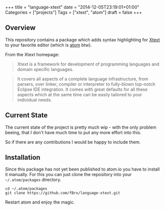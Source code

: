+++
title = "language-xtext"
date = "2014-12-05T23:19:01+01:00"
Categories = ["projects"]
Tags = ["xtext", "atom"]
draft = false
+++

## Overview

This repository contains a package which adds syntax highlighting for  [Xtext](http://www.eclipse.org/Xtext/) to your favorite editor (which is [atom](https://atom.io/ ) btw).

From the Xtext homepage:

> Xtext is a framework for development of programming languages and domain specific languages.

>It covers all aspects of a complete language infrastructure, from parsers, over linker, compiler or interpreter to fully-blown top-notch Eclipse IDE integration. It comes with great defaults for all these aspects which at the same time can be easily tailored to your individual needs.

## Current State

The current state of the project is pretty much wip - with the only problem beeing, that I don't have much time to put any more effort into this.

So if there are any contributions I would be happy to include them.

## Installation

Since this package has not yet been published to atom.io you have to install it manually. For this you can just clone the repository into your ```~/.atom/packages``` directory.

```
cd ~/.atom/packages
git clone https://github.com/fBrx/language-xtext.git
```

Restart atom and enjoy the magic.
